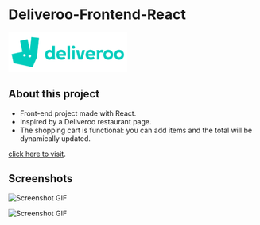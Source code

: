 # Deliveroo-Frontend-React

<img src="./src/Assets/Images/Deliveroo-logo.svg" alt="Deliveroo logo" height="80px" />

## About this project

- Front-end project made with React.
- Inspired by a Deliveroo restaurant page.
- The shopping cart is functional: you can add items and the total will be dynamically updated.

[click here to visit](https://deliveroo-luc.netlify.app/).

## Screenshots

![Screenshot GIF](./Preview/Screen1.gif)

![Screenshot GIF](./Preview/Screen2.gif)
